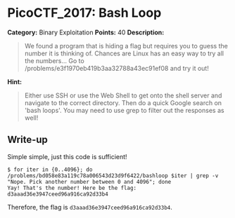 # PicoCTF_2017: Bash Loop

**Category:** Binary Exploitation
**Points:** 40
**Description:**

>We found a program that is hiding a flag but requires you to guess the number it is thinking of. Chances are Linux has an easy way to try all the numbers... Go to /problems/e3f1970eb419b3aa32788a43ec91ef08 and try it out!

**Hint:**

>Either use SSH or use the Web Shell to get onto the shell server and navigate to the correct directory. Then do a quick Google search on 'bash loops'. You may need to use grep to filter out the responses as well!

## Write-up
Simple simple, just this code is sufficient!

    $ for iter in {0..4096}; do /problems/bd058e83a119c78a006543d23d9f6422/bashloop $iter | grep -v "Nope. Pick another number between 0 and 4096"; done
    Yay! That's the number! Here be the flag: d3aaad36e3947ceed96a916ca92d33b4 

Therefore, the flag is `d3aaad36e3947ceed96a916ca92d33b4`.
<!--stackedit_data:
eyJoaXN0b3J5IjpbMTYxOTcyMjQ2OV19
-->